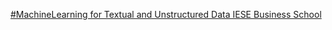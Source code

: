 [#MachineLearning for Textual and Unstructured Data   IESE Business School](https://qi.tc/qi/111771)